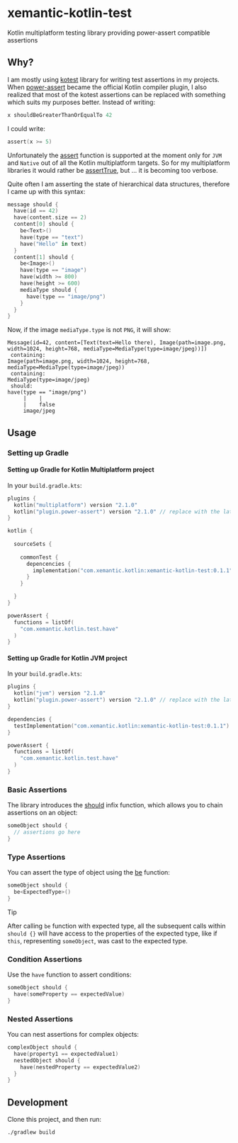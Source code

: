 # xemantic-kotlin-test

Kotlin multiplatform testing library providing power-assert compatible assertions

## Why?

I am mostly using [kotest](https://kotest.io/) library for writing test assertions
in my projects. When [power-assert](https://kotlinlang.org/docs/power-assert.html)
became the official Kotlin compiler plugin, I also realized that most of the kotest
assertions can be replaced with something which suits my purposes better.
Instead of writing:

```kotlin
x shouldBeGreaterThanOrEqualTo 42
```

I could write:

```kotlin
assert(x >= 5)
```

Unfortunately the [assert](https://kotlinlang.org/api/core/kotlin-stdlib/kotlin/assert.html)
function is supported at the moment only for `JVM` and `Native` out of all the Kotlin
multiplatform targets. So for my multiplatform libraries it would rather be
[assertTrue](https://kotlinlang.org/api/core/kotlin-test/kotlin.test/assert-true.html), but
... it is becoming too verbose.

Quite often I am asserting the state of hierarchical data
structures, therefore I came up with this syntax:

```kotlin
message should {
  have(id == 42)
  have(content.size == 2)
  content[0] should {
    be<Text>()
    have(type == "text")
    have("Hello" in text)
  }
  content[1] should {
    be<Image>()
    have(type == "image")
    have(width >= 800)
    have(height >= 600)
    mediaType should {
      have(type == "image/png")
    }
  }
}
```

Now, if the image `mediaType.type` is not `PNG`, it will show:

```text
Message(id=42, content=[Text(text=Hello there), Image(path=image.png, width=1024, height=768, mediaType=MediaType(type=image/jpeg))])
 containing:
Image(path=image.png, width=1024, height=768, mediaType=MediaType(type=image/jpeg))
 containing:
MediaType(type=image/jpeg)
 should:
have(type == "image/png")
     |    |
     |    false
     image/jpeg
```

## Usage

### Setting up Gradle

#### Setting up Gradle for Kotlin Multiplatform project

In your `build.gradle.kts`:

```kotlin
plugins {
  kotlin("multiplatform") version "2.1.0"
  kotlin("plugin.power-assert") version "2.1.0" // replace with the latest kotlin version
}

kotlin {
  
  sourceSets {
    
    commonTest {
      depencencies {
        implementation("com.xemantic.kotlin:xemantic-kotlin-test:0.1.1")
      }
    }

  }
}

powerAssert {
  functions = listOf(
    "com.xemantic.kotlin.test.have"
  )
}
```

#### Setting up Gradle for Kotlin JVM project

In your `build.gradle.kts`:

```kotlin
plugins {
  kotlin("jvm") version "2.1.0"
  kotlin("plugin.power-assert") version "2.1.0" // replace with the latest kotlin version
}

dependencies {
  testImplementation("com.xemantic.kotlin:xemantic-kotlin-test:0.1.1")
}

powerAssert {
  functions = listOf(
    "com.xemantic.kotlin.test.have"
  )
}
```

### Basic Assertions

The library introduces the [should](src/commonMain/kotlin/Assertions.kt) infix function, which allows you to chain assertions on an object:

```kotlin
someObject should {
  // assertions go here
}
```

### Type Assertions

You can assert the type of object using the [be](src/commonMain/kotlin/Assertions.kt) function:

```kotlin
someObject should {
  be<ExpectedType>()
}
```

> [!TIP]
> After calling `be` function with expected type, all the subsequent calls within 
> `should {}` will have access to the properties of the expected type,
> like if `this`, representing `someObject`, was cast to the expected type.

### Condition Assertions

Use the `have` function to assert conditions:

```kotlin
someObject should {
  have(someProperty == expectedValue)
}
```

### Nested Assertions

You can nest assertions for complex objects:

```kotlin
complexObject should {
  have(property1 == expectedValue1)
  nestedObject should {
    have(nestedProperty == expectedValue2)
  }
}
```

## Development

Clone this project, and then run:

```shell
./gradlew build
```
